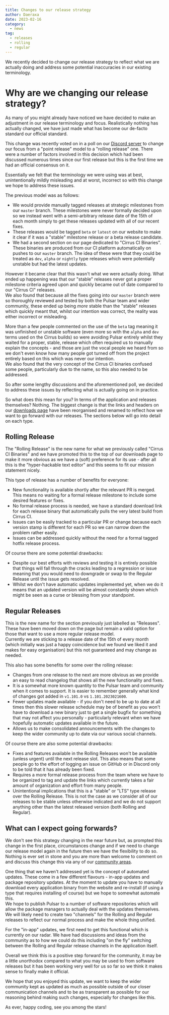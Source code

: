 ```yaml
---
title: Changes to our release strategy
author: Daeraxa
date: 2023-02-16
category:
  - news
tag:
  - releases
  - rolling
  - regular
---
```


We recently decided to change our release strategy to reflect what we are actually doing and address some potential inaccuracies in our existing terminology.

<!-- more -->

# Why are we changing our release strategy?

As many of you might already have noticed we have decided to make an adjustment in our release terminology and focus.
Realistically nothing has actually changed, we have just made what has become our de-facto standard our official standard.

This change was recently voted on in a poll on our [Discord server](https://discord.com/channels/992103415163396136/1073778283407224852/1073778283407224852) to change our focus from a "point release" model to a "rolling release" one.
There were a number of factors involved in this decision which had been discussed numerous times since our first release but this is the first time we had an official consensus on it.

Essentially we felt that the terminology we were using was at best, unintentionally mildly misleading and at worst, incorrect so with this change we hope to address these issues.

The previous model was as follows:

- We would provide manually tagged releases at strategic milestones from our `master` branch. These milestones were never formally decided upon so we instead went with a semi-arbitrary release date of the 15th of each month simply to get these releases updated with all of our recent fixes.
- These releases would be tagged `beta` or `latest` on our website to make it clear if it was a "stable" milestone release or a beta release candidate.
- We had a second section on our page dedicated to "Cirrus CI Binaries". These binaries are produced from our CI platform automatically on pushes to our `master` branch. The idea of these were that they could be treated as `dev`, `alpha` or `nightly` type releases which were potentially unstable but had the latest updates.

However it became clear that this wasn't what we were actually doing. What ended up happening was that our "stable" releases never got a proper milestone criteria agreed upon and quickly became out of date compared to our "Cirrus CI" releases.  
We also found that because all the fixes going into our `master` branch were so thoroughly reviewed and tested by both the Pulsar team and wider community, these ended up being _more_ stable than the "stable" releases which quickly meant that, whilst our intention was correct, the reality was either incorrect or misleading.

More than a few people commented on the use of the `beta` tag meaning it was unfinished or unstable software (even more so with the `alpha` and `dev` terms used on the Cirrus builds) so were avoiding Pulsar entirely whilst they waited for a proper, stable, release which often required us to manually explain the concepts - and those are just the vocal people we heard from so we don't even know how many people got turned off from the project entirely based on this which was never our intention.  
We also found that the very concept of the Cirrus CI binaries confused some people, particularly due to the name, so this also needed to be addressed.

So after some lengthy discussions and the aforementioned poll, we decided to address these issues by reflecting what is actually going on in practice.

So what does this mean for you? In terms of the application and releases themselves? Nothing. The biggest change is that the links and headers on our [downloads page](https://pulsar-edit.dev/download.html) have been reorganised and renamed to reflect how we want to go forward with our releases.
The sections below will go into detail on each type.

## Rolling Release

The "Rolling Release" is the new name for what we previously called "Cirrus CI Binaries" and we have promoted this to the top of our downloads page to make it more obvious as we have a (soft) preference for its use - after all this is the "hyper-hackable text editor" and this seems to fit our mission statement nicely.

This type of release has a number of benefits for everyone:

- New functionality is available shortly after the relevant PR is merged. This means no waiting for a formal release milestone to include some desired features or fixes.
- No formal release process is needed, we have a standard download link for each release binary that automatically pulls the very latest build from Cirrus CI.
- Issues can be easily tracked to a particular PR or change because each version stamp is different for each PR so we can narrow down the problem rather easily.
- Issues can be addressed quickly without the need for a formal tagged hotfix release process.

Of course there are some potential drawbacks:

- Despite our best efforts with reviews and testing it is entirely possible that things will fall through the cracks leading to a regression or issue meaning that you would need to downgrade or swap to the Regular Release until the issue gets resolved.
- Whilst we don't have automatic updates implemented yet, when we do it means that an updated version will be almost constantly shown which might be seen as a curse or blessing from your standpoint.

## Regular Releases

This is the new name for the section previously just labelled as "Releases". These have been moved down on the page but remain a valid option for those that want to use a more regular release model.  
Currently we are sticking to a release date of the 15th of every month (which initially was just a happy coincidence but we found we liked it and makes for easy organisation) but this not guaranteed and may change as needed.

This also has some benefits for some over the rolling release:

- Changes from one release to the next are more obvious as we provide an easy to read changelog that shows all the new functionality and fixes.
- It is a somewhat more known quantity to the Pulsar team and community when it comes to support. It is easier to remember generally what kind of changes got added in `v1.101.0` vs `1.101.2023021600`.
- Fewer updates made available - if you don't need to be up to date at all times then this slower release schedule may be of benefit as you won't have to download a new binary just to get a single bugfix for something that may not affect you personally - particularly relevant when we have hopefully automatic updates available in the future.
- Allows us to make consolidated announcements with the changes to keep the wider community up to date via our various social channels.

Of course there are also some potential drawbacks:

- Fixes and features available in the Rolling Releases won't be available (unless urgent) until the next release slot. This also means that some people go to the effort of logging an issue on GitHub or in Discord only to be told that it has already been fixed.
- Requires a more formal release process from the team where we have to be organized to tag and update the links which currently takes a fair amount of organization and effort from many people.
- Unintentional implications that this is a "stable" or "LTS" type release over the Rolling Release. This is not the case as we consider all of our releases to be stable unless otherwise indicated and we do not support anything other than the latest released version (both Rolling and Regular).

## What can I expect going forwards?

We don't see this strategy changing in the near future but, as prompted this change in the first place, circumstances change and if we need to change our release model again in the future then we have the flexibility to do so. Nothing is ever set in stone and you are more than welcome to comment on and discuss this change this via any of our [community areas](https://pulsar-edit.dev/community.html).

One thing that we haven't addressed yet is the concept of automated updates. These come in a few different flavours - in-app updates and package repository updates. At the moment to update you have to manually download every application binary from the website and re-install (if using a type that requires installing of course) but we hope to somewhat automate this.  
We hope to publish Pulsar to a number of software repositories which will allow the package managers to actually deal with the updates themselves. We will likely need to create two "channels" for the Rolling and Regular releases to reflect our normal process and make the whole thing unified.

For the "in-app" updates, we first need to get this functional which is currently on our radar. We have had discussions and ideas from the community as to how we could do this including "on the fly" switching between the Rolling and Regular release channels in the application itself.

Overall we think this is a positive step forward for the community, it may be a little unorthodox compared to what you may be used to from software releases but it has been working very well for us so far so we think it makes sense to finally make it official.

We hope that you enjoyed this update, we want to keep the wider community kept as updated as much as possible outside of our closer communication channels and to be as transparent as possible for our reasoning behind making such changes, especially for changes like this.

As ever, happy coding, see you among the stars!
